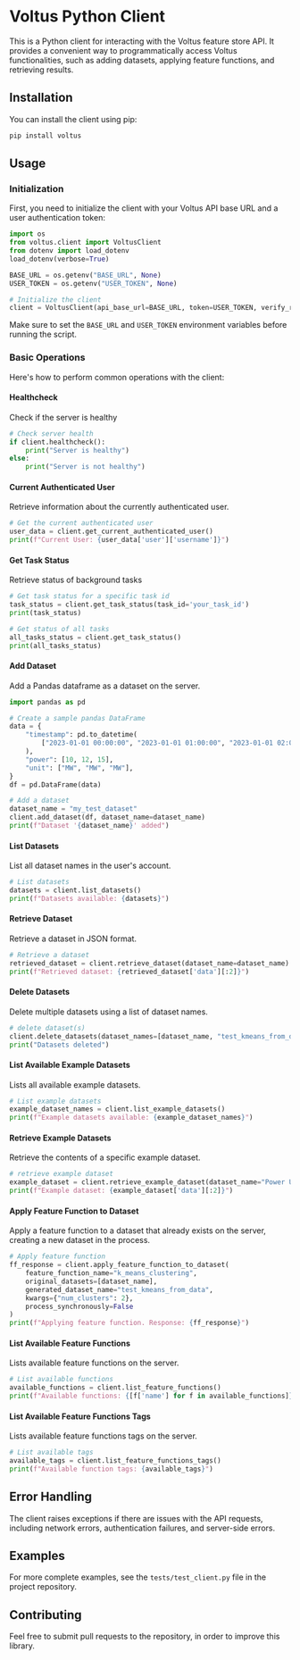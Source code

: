 # Voltus Python Client

This is a Python client for interacting with the Voltus feature store API. It provides a convenient way to programmatically access Voltus functionalities, such as adding datasets, applying feature functions, and retrieving results.

## Installation

You can install the client using pip:

```bash
pip install voltus
```

## Usage

### Initialization

First, you need to initialize the client with your Voltus API base URL and a user authentication token:

```python
import os
from voltus.client import VoltusClient
from dotenv import load_dotenv
load_dotenv(verbose=True)

BASE_URL = os.getenv("BASE_URL", None)
USER_TOKEN = os.getenv("USER_TOKEN", None)

# Initialize the client
client = VoltusClient(api_base_url=BASE_URL, token=USER_TOKEN, verify_requests=True)
```

Make sure to set the `BASE_URL` and `USER_TOKEN` environment variables before running the script.

### Basic Operations

Here's how to perform common operations with the client:

#### Healthcheck

Check if the server is healthy

```python
# Check server health
if client.healthcheck():
    print("Server is healthy")
else:
    print("Server is not healthy")
```

#### Current Authenticated User

Retrieve information about the currently authenticated user.

```python
# Get the current authenticated user
user_data = client.get_current_authenticated_user()
print(f"Current User: {user_data['user']['username']}")
```

#### Get Task Status

Retrieve status of background tasks

```python
# Get task status for a specific task id
task_status = client.get_task_status(task_id='your_task_id')
print(task_status)

# Get status of all tasks
all_tasks_status = client.get_task_status()
print(all_tasks_status)
```

#### Add Dataset
Add a Pandas dataframe as a dataset on the server.

```python
import pandas as pd

# Create a sample pandas DataFrame
data = {
    "timestamp": pd.to_datetime(
        ["2023-01-01 00:00:00", "2023-01-01 01:00:00", "2023-01-01 02:00:00"], utc=True
    ),
    "power": [10, 12, 15],
    "unit": ["MW", "MW", "MW"],
}
df = pd.DataFrame(data)

# Add a dataset
dataset_name = "my_test_dataset"
client.add_dataset(df, dataset_name=dataset_name)
print(f"Dataset '{dataset_name}' added")
```
#### List Datasets
List all dataset names in the user's account.

```python
# List datasets
datasets = client.list_datasets()
print(f"Datasets available: {datasets}")
```

#### Retrieve Dataset
Retrieve a dataset in JSON format.

```python
# Retrieve a dataset
retrieved_dataset = client.retrieve_dataset(dataset_name=dataset_name)
print(f"Retrieved dataset: {retrieved_dataset['data'][:2]}")
```

#### Delete Datasets
Delete multiple datasets using a list of dataset names.

```python
# delete dataset(s)
client.delete_datasets(dataset_names=[dataset_name, "test_kmeans_from_data"])
print("Datasets deleted")
```

#### List Available Example Datasets
Lists all available example datasets.
```python
# List example datasets
example_dataset_names = client.list_example_datasets()
print(f"Example datasets available: {example_dataset_names}")
```
#### Retrieve Example Datasets
Retrieve the contents of a specific example dataset.
```python
# retrieve example dataset
example_dataset = client.retrieve_example_dataset(dataset_name="Power Usage")
print(f"Example dataset: {example_dataset['data'][:2]}")
```

#### Apply Feature Function to Dataset
Apply a feature function to a dataset that already exists on the server, creating a new dataset in the process.
```python
# Apply feature function
ff_response = client.apply_feature_function_to_dataset(
    feature_function_name="k_means_clustering",
    original_datasets=[dataset_name],
    generated_dataset_name="test_kmeans_from_data",
    kwargs={"num_clusters": 2},
    process_synchronously=False
)
print(f"Applying feature function. Response: {ff_response}")
```

#### List Available Feature Functions
Lists available feature functions on the server.
```python
# List available functions
available_functions = client.list_feature_functions()
print(f"Available functions: {[f['name'] for f in available_functions]}")
```
#### List Available Feature Functions Tags
Lists available feature functions tags on the server.
```python
# List available tags
available_tags = client.list_feature_functions_tags()
print(f"Available function tags: {available_tags}")
```

## Error Handling

The client raises exceptions if there are issues with the API requests, including network errors, authentication failures, and server-side errors.

## Examples

For more complete examples, see the `tests/test_client.py` file in the project repository.

## Contributing

Feel free to submit pull requests to the repository, in order to improve this library.
